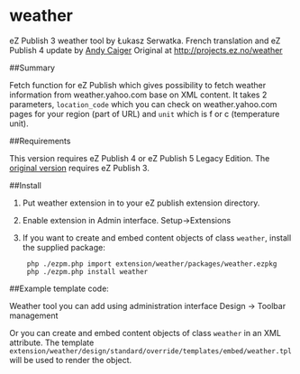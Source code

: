 weather
=======

eZ Publish 3 weather tool by Łukasz Serwatka.
French translation and eZ Publish 4 update by [Andy Caiger](http://eab.uk/ac)
Original at http://projects.ez.no/weather

##Summary

Fetch function for eZ Publish which gives possibility to fetch weather
information from weather.yahoo.com base on XML content. It takes 2
parameters, `location_code` which you can check on weather.yahoo.com
pages for your region (part of URL) and `unit` which is f or c
(temperature unit).

##Requirements

This version requires eZ Publish 4 or eZ Publish 5 Legacy Edition.
The [original version](http://projects.ez.no/weather) requires eZ Publish 3.

##Install

1. Put weather extension in to your eZ publish extension directory.
2. Enable extension in Admin interface. Setup->Extensions
3. If you want to create and embed content objects of class `weather`, install the supplied package:

        php ./ezpm.php import extension/weather/packages/weather.ezpkg
        php ./ezpm.php install weather

##Example template code:

Weather tool you can add using administration interface Design -> Toolbar management

Or you can create and embed content objects of class `weather` in an XML attribute.
The template `extension/weather/design/standard/override/templates/embed/weather.tpl`
will be used to render the object.
